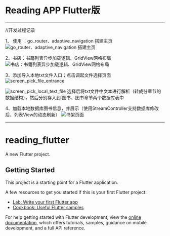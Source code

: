 # Reading APP Flutter版




------------------------------
//开发过程记录

1、 使用 ：go_router、adaptive_navigation 搭建主页
![go_router、adaptive_navigation 搭建主页](/read_file/screen_1.png)


2、书店：书籍列表异步加载逻辑、GridView网格布局
![书店：书籍列表异步加载逻辑、GridView网格布局](/read_file/feature_gridview.png)

3、添加导入本地txt文件入口；点击调起文件选择页面
![screen_pick_file_entrance](/read_file/screen_pick_file_entrance.png)

![screen_pick_local_text_file](/read_file/screen_pick_local_text_file.png)
选择后将txt文件中文本进行解析（转成分章节的数据结构），然后分别存入到 图书、图书章节两个数据库表中

4、加载本地数据库图书信息，并展示（使用StreamController支持数据库修改后，列表View的动态刷新）
![书架页面](/read_file/screen_bookshelf.png)

------------------------------
# reading_flutter

A new Flutter project.

## Getting Started

This project is a starting point for a Flutter application.

A few resources to get you started if this is your first Flutter project:

- [Lab: Write your first Flutter app](https://docs.flutter.dev/get-started/codelab)
- [Cookbook: Useful Flutter samples](https://docs.flutter.dev/cookbook)

For help getting started with Flutter development, view the
[online documentation](https://docs.flutter.dev/), which offers tutorials,
samples, guidance on mobile development, and a full API reference.
